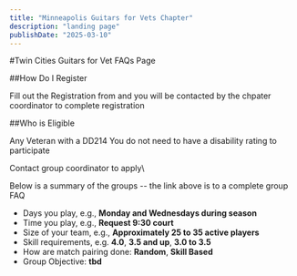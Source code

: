 ```yaml
---
title: "Minneapolis Guitars for Vets Chapter"
description: "landing page"
publishDate: "2025-03-10"
---
```


#Twin Cities Guitars for Vet FAQs Page

##How Do I Register

Fill out the Registration from and you will be contacted by the chpater coordinator to complete registration

##Who is Eligible

Any Veteran with a DD214
You do not need to have a disability rating to participate

Contact group coordinator to apply\


Below is a summary of the groups -- the link above is to a complete group FAQ
* Days you play, e.g., **Monday and Wednesdays during season**
* Time you play, e.g., **Request 9:30 court**
* Size of your team, e.g., **Approximately  25 to 35 active players**
* Skill requirements, e.g. **4.0**, **3.5 and up**, **3.0 to 3.5**
* How are match pairing done: **Random**, **Skill Based**
* Group Objective: **tbd**
